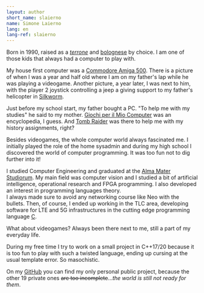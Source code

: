 ```yaml
---
layout: author
short_name: slaierno
name: Simone Laierno
lang: en
lang-ref: slaierno
---
```


Born in 1990, raised as a [*terrone*](https://en.wikipedia.org/wiki/Terrone) and [bolognese](https://en.wikipedia.org/wiki/Bologna) by choice. I am one of those kids that always had a computer to play with.

My house first computer was a [Commodore Amiga 500](https://en.wikipedia.org/wiki/Amiga_500). There is a picture of when I was a year and half old where I am on my father's lap while he was playing a videogame. Another picture, a year later, I was next to him, with the player 2 joystick controlling a jeep a giving support to my father's helicopter in [Silkworm](https://en.wikipedia.org/wiki/Silkworm_\(video_game\)).

Just before my school start, my father bought a PC. "To help me with my studies" he said to my mother. [Giochi per il Mio Computer](https://en.wikipedia.org/wiki/Giochi_per_il_mio_computer) was an encyclopedia, I guess. And [Tomb Raider](https://en.wikipedia.org/wiki/Tomb_Raider_\(1996_video_game\)) was there to help me with my history assignments, right?

Besides videogames, the whole computer world always fascinated me. I initially played the role of the home sysadmin and during my high school I discovered the world of computer programming. It was too fun not to dig further into it!

I studied Computer Engineering and graduated at the [Alma Mater Studiorum](https://en.wikipedia.org/wiki/University_of_Bologna). My main field was computer vision and I studied a bit of artificial intelligence, operational research and FPGA programming. I also developed an interest in programming languages theory.  
I always made sure to avoid any networking course like Neo with the bullets. Then, of course, I ended up working in the TLC area, developing software for LTE and 5G infrastructures in the cutting edge programming language [C](https://en.wikipedia.org/wiki/C_\(programming_language\)).

What about videogames? Always been there next to me, still a part of my everyday life.

During my free time I try to work on a small project in C++17/20 because it is too fun to play with such a twisted language, ending up cursing at the usual template error. So masochistic.

On my [GitHub](https://www.github.com/slaierno) you can find my only personal public project, because the other 19 private ones ~~are too incomplete~~...*the world is still not ready for them*.